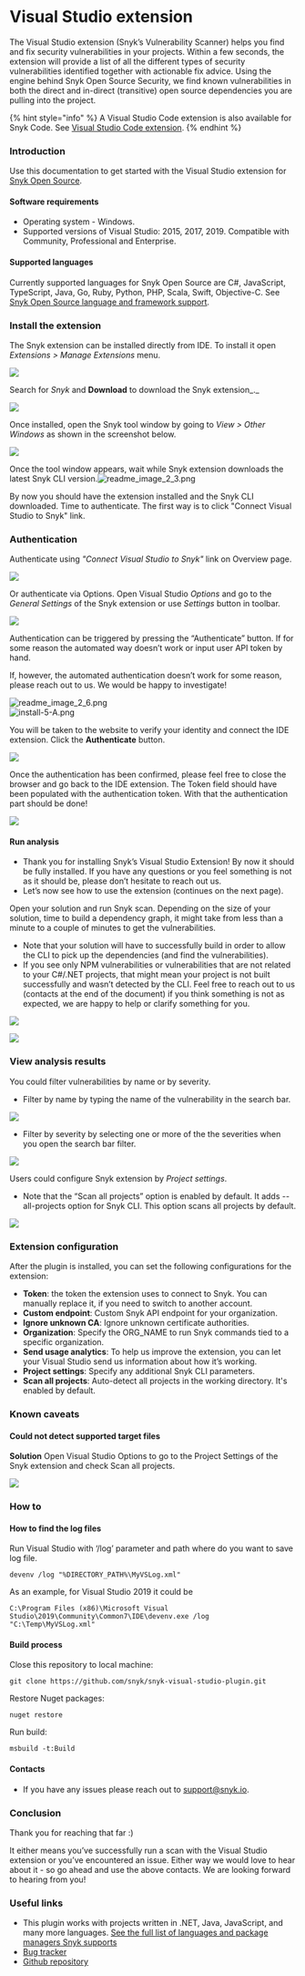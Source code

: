 # Visual Studio extension

The Visual Studio extension \(Snyk’s Vulnerability Scanner\) helps you find and fix security vulnerabilities in your projects. Within a few seconds, the extension will provide a list of all the different types of security vulnerabilities identified together with actionable fix advice. Using the engine behind Snyk Open Source Security, we find known vulnerabilities in both the direct and in-direct \(transitive\) open source dependencies you are pulling into the project.

{% hint style="info" %}
A Visual Studio Code extension is also available for Snyk Code. See [Visual Studio Code extension](visual-studio-code-extension-for-snyk-code.md).
{% endhint %}

### Introduction

Use this documentation to get started with the Visual Studio extension for [Snyk Open Source](https://snyk.io/product/open-source-security-management/).

#### Software requirements

* Operating system - Windows.
* Supported versions of Visual Studio: 2015, 2017, 2019. Compatible with Community, Professional and Enterprise.

#### Supported languages

Currently supported languages for Snyk Open Source are C\#, JavaScript, TypeScript, Java, Go, Ruby, Python, PHP, Scala, Swift, Objective-C. See [Snyk Open Source language and framework support](https://docs.snyk.io/snyk-open-source/language-and-package-manager-support).

### Install the extension

The Snyk extension can be installed directly from IDE. To install it open _Extensions &gt; Manage Extensions_ menu.

![](../../.gitbook/assets/readme_image_2_1_1.png)

Search for _Snyk_ and **Download** to download the Snyk extension_._

![](../../.gitbook/assets/search-for-snyk.png)

Once installed, open the Snyk tool window by going to _View &gt; Other Windows_ as shown in the screenshot below.

![](../../.gitbook/assets/install2.png)

Once the tool window appears, wait while Snyk extension downloads the latest Snyk CLI version.![readme\_image\_2\_3.png](../../.gitbook/assets/readme_image_2_3.png)

By now you should have the extension installed and the Snyk CLI downloaded. Time to authenticate. The first way is to click "Connect Visual Studio to Snyk" link.

### **Authentication**

Authenticate using _"Connect Visual Studio to Snyk"_ link on Overview page.

![](../../.gitbook/assets/readme_image_2_4.png)

Or authenticate via Options. Open Visual Studio _Options_ and go to the _General Settings_ of the Snyk extension or use _Settings_ button in toolbar.

![](../../.gitbook/assets/readme_image_2_5.png)

Authentication can be triggered by pressing the “Authenticate” button. If for some reason the automated way doesn’t work or input user API token by hand.

If, however, the automated authentication doesn’t work for some reason, please reach out to us. We would be happy to investigate!

![readme\_image\_2\_6.png](../../.gitbook/assets/readme_image_2_6.png)  
![install-5-A.png](../../.gitbook/assets/install-5-a.png)

You will be taken to the website to verify your identity and connect the IDE extension. Click the **Authenticate** button.

![](../../.gitbook/assets/install-6.png)

Once the authentication has been confirmed, please feel free to close the browser and go back to the IDE extension. The Token field should have been populated with the authentication token. With that the authentication part should be done!

![](../../.gitbook/assets/readme_image_2_8.png)

#### Run analysis

* Thank you for installing Snyk’s Visual Studio Extension! By now it should be fully installed. If you have any questions or you feel something is not as it should be, please don’t hesitate to reach out us.
* Let’s now see how to use the extension \(continues on the next page\).

Open your solution and run Snyk scan. Depending on the size of your solution, time to build a dependency graph, it might take from less than a minute to a couple of minutes to get the vulnerabilities.

* Note that your solution will have to successfully build in order to allow the CLI to pick up the dependencies \(and find the vulnerabilities\).
* If you see only NPM vulnerabilities or vulnerabilities that are not related to your C\#/.NET projects, that might mean your project is not built successfully and wasn’t detected by the CLI. Feel free to reach out to us \(contacts at the end of the document\) if you think something is not as expected, we are happy to help or clarify something for you.

![](../../.gitbook/assets/readme_image_3_1_1.png)

![](../../.gitbook/assets/readme_image_3_1_2.png)

### View analysis results

You could filter vulnerabilities by name or by severity.

* Filter by name by typing the name of the vulnerability in the search bar.

![](../../.gitbook/assets/readme_image_3_2_1.png)

* Filter by severity by selecting one or more of the the severities when you open the search bar filter.

![](../../.gitbook/assets/readme_image_3_2_2.png)

Users could configure Snyk extension by _Project settings_.

* Note that the “Scan all projects” option is enabled by default. It adds --all-projects option for Snyk CLI. This option scans all projects by default.

![](../../.gitbook/assets/readme_image_3_3.png)

### Extension configuration

After the plugin is installed, you can set the following configurations for the extension:

* **Token**: the token the extension uses to connect to Snyk. You can manually replace it, if you need to switch to another account.
* **Custom endpoint**: Custom Snyk API endpoint for your organization.
* **Ignore unknown CA**: Ignore unknown certificate authorities.
* **Organization**: Specify the ORG\_NAME to run Snyk commands tied to a specific organization.
* **Send usage analytics**: To help us improve the extension, you can let your Visual Studio send us information about how it’s working.
* **Project settings**: Specify any additional Snyk CLI parameters.
* **Scan all projects**: Auto-detect all projects in the working directory. It's enabled by default.

### Known caveats

#### Could not detect supported target files

**Solution** Open Visual Studio Options to go to the Project Settings of the Snyk extension and check Scan all projects.

![](../../.gitbook/assets/readme_image_4_1.png)

### How to

#### How to find the log files

Run Visual Studio with ‘/log’ parameter and path where do you want to save log file.

```text
devenv /log "%DIRECTORY_PATH%\MyVSLog.xml"
```

As an example, for Visual Studio 2019 it could be

```text
C:\Program Files (x86)\Microsoft Visual Studio\2019\Community\Common7\IDE\devenv.exe /log "C:\Temp\MyVSLog.xml"
```

#### Build process

Close this repository to local machine:

```text
git clone https://github.com/snyk/snyk-visual-studio-plugin.git
```

Restore Nuget packages:

```text
nuget restore
```

Run build:

```text
msbuild -t:Build
```

#### Contacts

* If you have any issues please reach out to [support@snyk.io](mailto:support@snyk.io).

### Conclusion

Thank you for reaching that far :\)

It either means you’ve successfully run a scan with the Visual Studio extension or you’ve encountered an issue. Either way we would love to hear about it - so go ahead and use the above contacts. We are looking forward to hearing from you!

### Useful links

* This plugin works with projects written in .NET, Java, JavaScript, and many more languages. [See the full list of languages and package managers Snyk supports](https://support.snyk.io/hc/en-us/sections/360001087857-Language-package-manager-support)
* [Bug tracker](https://github.com/snyk/snyk-visual-studio-plugin/issues)
* [Github repository](https://github.com/snyk/snyk-visual-studio-plugin)


